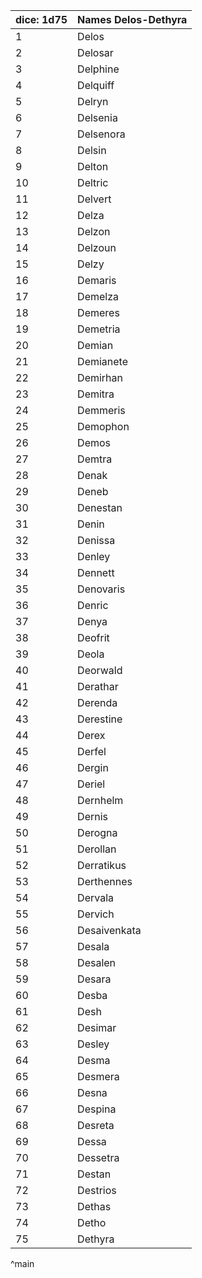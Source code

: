 | dice: 1d75 | Names Delos-Dethyra|
| ---- | ---- |
|1|Delos|
|2|Delosar|
|3|Delphine|
|4|Delquiff|
|5|Delryn|
|6|Delsenia|
|7|Delsenora|
|8|Delsin|
|9|Delton|
|10|Deltric|
|11|Delvert|
|12|Delza|
|13|Delzon|
|14|Delzoun|
|15|Delzy|
|16|Demaris|
|17|Demelza|
|18|Demeres|
|19|Demetria|
|20|Demian|
|21|Demianete|
|22|Demirhan|
|23|Demitra|
|24|Demmeris|
|25|Demophon|
|26|Demos|
|27|Demtra|
|28|Denak|
|29|Deneb|
|30|Denestan|
|31|Denin|
|32|Denissa|
|33|Denley|
|34|Dennett|
|35|Denovaris|
|36|Denric|
|37|Denya|
|38|Deofrit|
|39|Deola|
|40|Deorwald|
|41|Derathar|
|42|Derenda|
|43|Derestine|
|44|Derex|
|45|Derfel|
|46|Dergin|
|47|Deriel|
|48|Dernhelm|
|49|Dernis|
|50|Derogna|
|51|Derollan|
|52|Derratikus|
|53|Derthennes|
|54|Dervala|
|55|Dervich|
|56|Desaivenkata|
|57|Desala|
|58|Desalen|
|59|Desara|
|60|Desba|
|61|Desh|
|62|Desimar|
|63|Desley|
|64|Desma|
|65|Desmera|
|66|Desna|
|67|Despina|
|68|Desreta|
|69|Dessa|
|70|Dessetra|
|71|Destan|
|72|Destrios|
|73|Dethas|
|74|Detho|
|75|Dethyra|
^main
